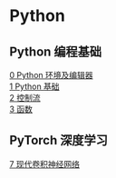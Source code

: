 # Python

## Python 编程基础

[0 Python 环境及编辑器](./basic/ch0.md)<br/>
[1 Python 基础](./basic/ch1.md)<br/>
[2 控制流](./basic/ch2.md)<br/>
[3 函数](./basic/ch3.md)

## PyTorch 深度学习

[7 现代卷积神经网络](./pytorch/ch7/ch7_1.md)